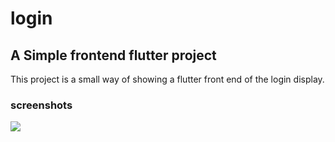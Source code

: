 # login

## A Simple frontend flutter project

This project is a small way of showing a flutter front end of the login display.

### screenshots

![](https://user-images.githubusercontent.com/12912992/111848736-934db400-88ea-11eb-9c61-e378c5ec9096.png?h=120)
